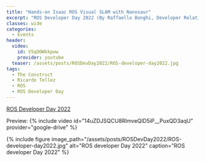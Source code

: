 ```yaml
---
title: "Hands-on Isaac ROS Visual SLAM with Nanosaur"
excerpt: "ROS Developer Day 2022 (By Raffaello Bonghi, Developer Relations manager AI & Robotics - NVIDIA)"
classes: wide
categories:
  - Events
header:
  video:
    id: V5qOOWkkpww
    provider: youtube
  teaser: /assets/posts/ROSDevDay2022/ROS-developer-day2022.jpg
tags:
  - The Construct
  - Ricardo Tellez
  - ROS
  - ROS Developer Day
---
```


[ROS Developer Day 2022](https://www.theconstructsim.com/ros-developers-day-2022)

Preview:
{% include video id="14uZDJSQCU8RlmveQID5iP__PuxQD3aqU" provider="google-drive" %}

{% include figure image_path="/assets/posts/ROSDevDay2022/ROS-developer-day2022.jpg" alt="ROS developer Day 2022" caption="ROS developer Day 2022" %}
